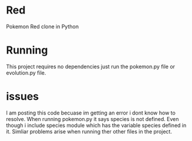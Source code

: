 # Red
Pokemon Red clone in Python

# Running
This project requires no dependencies
just run the pokemon.py file or evolution.py file.

# issues
I am posting this code becuase im getting an error i dont know how to resolve.  When running pokemon.py it says species is not defined.  Even though i include species module which has the variable species defined in it.
Simliar problems arise when running ther other files in the project.
